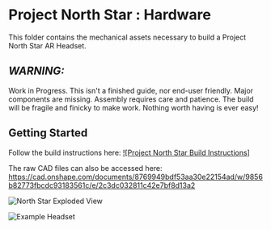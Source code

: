 # Project North Star : Hardware 

This folder contains the mechanical assets necessary to build a Project North Star AR Headset.

## ***WARNING:*** 

Work in Progress. This isn't a finished guide, nor end-user friendly. Major components are missing. Assembly requires care and patience. The build will be fragile and finicky to make work. Nothing worth having is ever easy!

## Getting Started

Follow the build instructions here:
[![Project North Star Build Instructions]](https://leapmotion.github.io/ProjectNorthStar/)

The raw CAD files can also be accessed here: https://cad.onshape.com/documents/8769949bdf53aa30e22154ad/w/9856b82773fbcdc93183561c/e/2c3dc032811c42e7bf8d13a2

![North Star Exploded View](/Mechanical/imgs/explodedview.PNG)

![Example Headset](/Mechanical/imgs/overviewbuild.jpg)